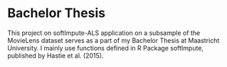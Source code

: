 # Bachelor Thesis
This project on softImpute-ALS application on a subsample of the MovieLens dataset serves as a part of my Bachelor Thesis at Maastricht University. I mainly use functions defined in R Package softImpute, published by Hastie et al. (2015).
